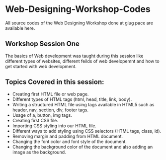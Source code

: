 # Web-Designing-Workshop-Codes
All source codes of the Web Designing Workshop done at glug pace are available here.

## Workshop Session One
The basics of Web development was taught during this session like different types of websites, different feilds of web developemnt and how to get started with web development.

## Topics Covered in this session:
- Creating first HTML file or web page.
- Different types of HTML tags (html, head, title, link, body).
- Writing a structured HTML file using tags available in HTML5 such as header, nav, section, div, footer tags.
- Usage of a, button, img tags.
- Creating first CSS file.
- Importing CSS styling into our HTML file.
- Different ways to add styling using CSS selectors (HTML tags, class, id).
- Removing margin and padding from HTML document.
- Changing the font color and font style of the document.
- Changing the background color of the document and also adding an image as the background. 